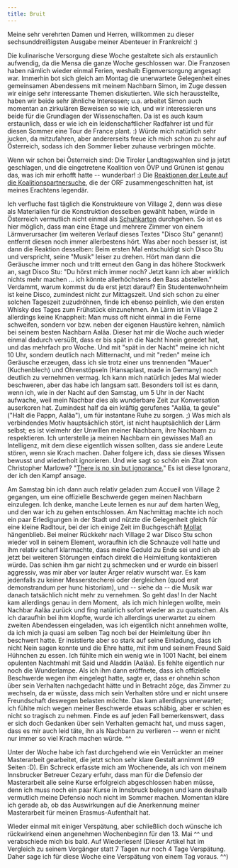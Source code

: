 ```yaml
---
title: Bruit
---
```


Meine sehr verehrten Damen und Herren, willkommen zu dieser sechsunddreißigsten Ausgabe meiner Abenteuer in Frankreich! :)

Die kulinarische Versorgung diese Woche gestaltete sich als erstaunlich aufwendig, da die Mensa die ganze Woche geschlossen war. Die Franzosen haben nämlich wieder einmal Ferien, weshalb Eigenversorgung angesagt war. Immerhin bot sich gleich am Montag die unerwartete Gelegenheit eines gemeinsamen Abendessens mit meinem Nachbarn Simon, im Zuge dessen wir einige sehr interessante Themen diskutierten. Wie sich herausstellte, haben wir beide sehr ähnliche Interessen; u.a. arbeitet Simon auch momentan an zirkulären Beweisen so wie ich, und wir interessieren uns beide für die Grundlagen der Wissenschaften. Da ist es auch kaum erstaunlich, dass er wie ich ein leidenschaftlicher Radfahrer ist und für diesen Sommer eine Tour de France plant. :) Würde mich natürlich sehr jucken, da mitzufahren, aber andererseits freue ich mich schon zu sehr auf Österreich, sodass ich den Sommer lieber zuhause verbringen möchte.

Wenn wir schon bei Österreich sind: Die Tiroler Landtagswahlen sind ja jetzt geschlagen, und die eingetretene Koalition von ÖVP und Grünen ist genau das, was ich mir erhofft hatte -- wunderbar! :) Die [Reaktionen der Leute auf die Koalitionspartnersuche](http://tirol.orf.at/news/stories/2582884/), die der ORF zusammengeschnitten hat, ist meines Erachtens legendär.

Ich verfluche fast täglich die Konstrukteure von Village 2, denn was diese als Materialien für die Konstruktion desselben gewählt haben, würde in Österreich vermutlich nicht einmal als [Schuhkarton](http://www.youtube.com/watch?v=PVhYhLQ4Y64) durchgehen. So ist es hier möglich, dass man eine Etage und mehrere Zimmer von einem Lärmverursacher (im weiteren Verlauf dieses Textes "Disco Stu" genannt) entfernt diesen noch immer allerbestens hört. Was aber noch besser ist, ist dann die Reaktion desselben: Beim ersten Mal entschuldigt sich Disco Stu und verspricht, seine "Musik" leiser zu drehen. Hört man dann die Geräusche immer noch und tritt erneut den Gang in das höhere Stockwerk an, sagt Disco Stu: "Du hörst mich immer noch? Jetzt kann ich aber wirklich nichts mehr machen ... ich könnte allerhöchstens den Bass abstellen." Verdammt, warum kommst du da erst jetzt darauf? Ein Studentenwohnheim ist keine Disco, zumindest nicht zur Mittagszeit. Und sich schon zu einer solchen Tageszeit zuzudröhnen, finde ich ebenso peinlich, wie den ersten Whisky des Tages zum Frühstück einzunehmen.
An Lärm ist in Village 2 allerdings keine Knappheit: Man muss oft nicht einmal in die Ferne schweifen, sondern vor bzw. neben der eigenen Haustüre kehren, nämlich bei seinem besten Nachbarn Aalâa. Dieser hat mir die Woche auch wieder einmal dadurch versüßt, dass er bis spät in die Nacht hinein geredet hat, und das mehrfach pro Woche. Und mit "spät in der Nacht" meine ich nicht 10 Uhr, sondern deutlich nach Mitternacht, und mit "reden" meine ich Geräusche erzeugen, dass ich sie trotz einer uns trennenden "Mauer" (Kuchenblech) und Ohrenstöpseln (Hansaplast, made in Germany) noch deutlich zu vernehmen vermag. Ich kann mich natürlich jedes Mal wieder beschweren, aber das habe ich langsam satt. Besonders toll ist es dann, wenn ich, wie in der Nacht auf den Samstag, um 5 Uhr in der Nacht aufwache, weil mein Nachbar dies als wunderbare Zeit zur Konversation auserkoren hat. Zumindest half da ein kräftig gerufenes "Aalâa, ta geule" ("Halt die Pappn, Aalâa"), um für instantane Ruhe zu sorgen. ;)
Was mich als verbindendes Motiv hauptsächlich stört, ist nicht hauptsächlich der Lärm selbst; es ist vielmehr der Unwillen meiner Nachbarn, ihre Nachbarn zu respektieren. Ich unterstelle ja meinen Nachbarn ein gewisses Maß an Intelligenz, mit dem diese eigentlich wissen sollten, dass sie andere Leute stören, wenn sie Krach machen. Daher folgere ich, dass sie dieses Wissen bewusst und wiederholt ignorieren. Und wie sagt so schön ein Zitat von Christopher Marlowe? "[There is no sin but ignorance.](http://en.wikipedia.org/wiki/The_Jew_of_Malta)" Es ist diese Ignoranz, der ich den Kampf ansage.

Am Samstag bin ich dann auch relativ geladen zum Accueil von Village 2 gegangen, um eine offizielle Beschwerde gegen meinen Nachbarn einzulegen. Ich denke, manche Leute lernen es nur auf dem harten Weg, und den war ich zu gehen entschlossen.
Am Nachmittag machte ich noch ein paar Erledigungen in der Stadt und nützte die Gelegenheit gleich für eine kleine Radltour, bei der ich einige Zeit im Buchgeschäft [Mollat](http://www.mollat.com/) hängenblieb. Bei meiner Rückkehr nach Village 2 war Disco Stu schon wieder voll in seinem Element, woraufhin ich die Schnauze voll hatte und ihm relativ scharf klarmachte, dass meine Geduld zu Ende sei und ich ab jetzt bei weiteren Störungen einfach direkt die Heimleitung kontaktieren würde. Das schien ihm gar nicht zu schmecken und er wurde ein bisserl aggressiv, was mir aber vor lauter Ärger relativ wurscht war. Es kam jedenfalls zu keiner Messerstecherei oder dergleichen (quod erat demonstrandum per hunc historiam), und -- siehe da -- die Musik war danach tatsächlich nicht mehr zu vernehmen. So geht das!
In der Nacht kam allerdings genau in dem Moment,  als ich mich hinlegen wollte, mein Nachbar Aalâa zurück und fing natürlich sofort wieder an zu quatschen. Als ich daraufhin bei ihm klopfte, wurde ich allerdings unerwartet zu einem zweiten Abendessen eingeladen, was ich eigentlich nicht annehmen wollte, da ich mich ja quasi am selben Tag noch bei der Heimleitung über ihn beschwert hatte. Er insistierte aber so stark auf seine Einladung, dass ich nicht Nein sagen konnte und die Ehre hatte, mit ihm und seinem Freund Said Hühnchen zu essen. Ich fühlte mich ein wenig wie in 1001 Nacht, bei einem opulenten Nachtmahl mit Said und Aladdin (Aalâa). Es fehlte eigentlich nur noch die Wunderlampe.
Als ich ihm dann eröffnete, dass ich offizielle Beschwerde wegen ihm eingelegt hatte, sagte er, dass er ohnehin schon über sein Verhalten nachgedacht hätte und in Betracht zöge, das Zimmer zu wechseln, da er wüsste, dass mich sein Verhalten störe und er nicht unsere Freundschaft deswegen belasten möchte. Das kam allerdings unerwartet; ich fühlte mich wegen meiner Beschwerde etwas schäbig, aber er schien es nicht so tragisch zu nehmen. Finde es auf jeden Fall bemerkenswert, dass er sich doch Gedanken über sein Verhalten gemacht hat, und muss sagen, dass es mir auch leid täte, ihn als Nachbarn zu verlieren -- wenn er nicht nur immer so viel Krach machen würde. ^^



Unter der Woche habe ich fast durchgehend wie ein Verrückter an meiner Masterarbeit gearbeitet, die jetzt schon sehr klare Gestalt annimmt (49 Seiten :D). Ein Schreck erfasste mich am Wochenende, als ich von meinem Innsbrucker Betreuer Cezary erfuhr, dass man für die Defensio der Masterarbeit alle seine Kurse erfolgreich abgeschlossen haben müsse, denn ich muss noch ein paar Kurse in Innsbruck belegen und kann deshalb vermutlich meine Defensio noch nicht im Sommer machen. Momentan kläre ich gerade ab, ob das Auswirkungen auf die Anerkennung meiner Masterarbeit für meinen Erasmus-Aufenthalt hat.

Wieder einmal mit einiger Verspätung, aber schließlich doch wünsche ich rückwirkend einen angenehmen Wochenbeginn für den 13. Mai ^^ und verabschiede mich bis bald. Auf Wiederlesen!
(Dieser Artikel hat im Vergleich zu seinem Vorgänger statt 7 Tagen nur noch 4 Tage Verspätung. Daher sage ich für diese Woche eine Verspätung von einem Tag voraus. ^^)
